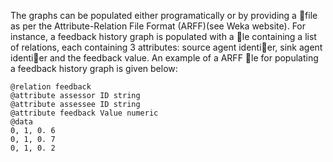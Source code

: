 The graphs can be populated either programatically or by providing a file
as per the Attribute-Relation File Format (ARFF)(see Weka website). For instance, a feedback history graph is populated with a le containing a list of relations, each containing 3 attributes: source agent identier, sink agent identier and the feedback value. An example of a ARFF le for populating a feedback history graph is given below:

```
@relation feedback
@attribute assessor ID string
@attribute assessee ID string
@attribute feedback Value numeric
@data
0, 1, 0. 6
0, 1, 0. 7
0, 1, 0. 2
```